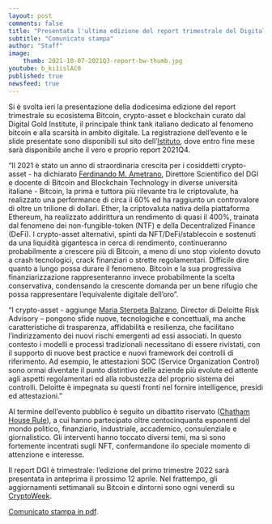 ```yaml
---
layout: post
comments: false
title: "Presentata l'ultima edizione del report trimestrale del Digital Gold Institute"
subtitle: "Comunicato stampa" 
author: "Staff"
image:
    thumb: 2021-10-07-2021Q3-report-bw-thumb.jpg
youtube: b_ki1islAC0
published: true
newsfeed: true
---
```


Si è svolta ieri la presentazione della dodicesima edizione del report trimestrale su ecosistema Bitcoin, crypto-asset e blockchain curato dal Digital Gold Institute, il principale think tank italiano dedicato al fenomeno bitcoin e alla scarsità in ambito digitale. La registrazione dell’evento e le slide presentate sono disponibili sul sito dell’[Istituto]({{site.baseurl}}/reports), dove entro fine mese sarà disponibile anche il vero e proprio report 2021Q4.

“Il 2021 è stato un anno di straordinaria crescita per i cosiddetti crypto-asset - ha dichiarato
[Ferdinando M. Ametrano](https://ametrano.net/it/about/), Direttore Scientifico del DGI e docente di Bitcoin and Blockchain Technology in diverse università italiane -
Bitcoin, la prima e tuttora più rilevante tra le criptovalute, ha realizzato una performance di circa il 60% ed ha raggiunto un controvalore di oltre un trilione di dollari. Ether, la criptovaluta nativa della piattaforma Ethereum, ha realizzato addirittura un rendimento di quasi il 400%, trainata dal fenomeno dei non-fungible-token (NTF) e della Decentralized Finance (DeFi). I crypto-asset alternativi, spinti da NFT/DeFi/stablecoin e sostenuti da una liquidità gigantesca in cerca di rendimento, continueranno probabilmente a crescere più di Bitcoin, a meno di uno stop violento dovuto a crash tecnologici, crack finanziari o strette regolamentari. Difficile dire quanto a lungo possa durare il fenomeno. Bitcoin e la sua progressiva finanziarizzazione rappresenteranno invece probabilmente la scelta conservativa, condensando la crescente domanda per un bene rifugio che possa rappresentare l’equivalente digitale dell’oro”.

“I crypto-asset - aggiunge [Maria Sterpeta Balzano](https://www.linkedin.com/in/maria-sterpeta-balzano-1a6a5920), Director di Deloitte Risk Advisory – pongono sfide nuove, tecnologiche e concettuali, ma anche caratteristiche di trasparenza, affidabilità e resilienza, che facilitano l’indirizzamento dei nuovi rischi emergenti ad essi associati. In questo contesto i modelli e processi tradizionali necessitano di essere rivistati, con il supporto di nuove best practice e nuovi framework dei controlli di riferimento. Ad esempio, le attestazioni SOC (Service Organization Control) sono ormai diventate il punto distintivo delle aziende più evolute ed attente agli aspetti regolamentari ed alla robustezza del proprio sistema dei controlli. Deloitte è impegnata su questi fronti nel fornire intelligence, presidi ed attestazioni.”

Al termine dell’evento pubblico è seguito un dibattito riservato
([Chatham House Rule](https://it.wikipedia.org/wiki/Chatham_House_Rule)), a cui hanno partecipato oltre centocinquanta esponenti del mondo politico, finanziario, industriale, accademico, consulenziale e giornalistico. Gli interventi hanno toccato diversi temi, ma si sono fortemente incentrati sugli NFT, confermandone ilo speciale momento di attenzione e interesse.

Il report DGI è trimestrale: l’edizione del primo trimestre 2022 sarà presentata in anteprima il prossimo 12 aprile. Nel frattempo, gli aggiornamenti settimanali su Bitcoin e dintorni sono ogni venerdì su [CryptoWeek]({{site.baseurl}}/cryptoweek).

[Comunicato stampa in pdf]({{site.baseurl}}/docs/20220120-comunicato-stampa-report-dgi.pdf).
